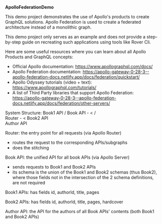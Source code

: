 **ApolloFederationDemo**

This demo project demonstrates the use of Apollo's products to create GraphQL solutions.
Apollo Federation is used to create a federated architecture instead of a monolithic graph.

This demo project only serves as an example and does not provide a step-by-step guide on recreating such applications using tools like Rover Cli.

Here are some useful resources where you can learn about all Apollo Products and GraphQL concepts:

- Official Apollo documentation: https://www.apollographql.com/docs/
- Apollo Federation documentation: https://apollo-gateway-0-28-3--apollo-federation-docs.netlify.app/docs/federation/quickstart/
- Apollo Odyssey tutorials (video + text): https://www.apollographql.com/tutorials/
- A list of Third Party libraries that support Apollo Federation: https://apollo-gateway-0-28-3--apollo-federation-docs.netlify.app/docs/federation/other-servers/

System Structure:
                        Book1 API
                       /
           Book API - <
          /            \
Router - <              Book2 API
          \
           Author API

Router: the entry point for all requests (via Apollo Router)
  - routes the request to the corresponding APIs/subgraphs
  - does the stitching

Book API: the unified API for all book APIs (via Apollo Server)
  - sends requests to Book1 and Book2 APIs 
  - its schema is the union of the Book1 and Book2 schemas (thus Book2),
    where those fields not in the intersection of the 2 schema definitions,
    are not required

Book1 APIs: has fields id, authorId, title, pages

Book2 APIs: has fields id, authorId, title, pages, hardcover

Author API: the API for the authors of all Book APIs' contents (both Book1 and Book2 APIs)

